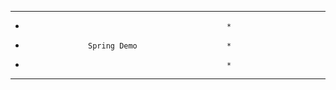 
****************************************************
*                                                  *
*                   Spring Demo                    *
*                                                  *
****************************************************
